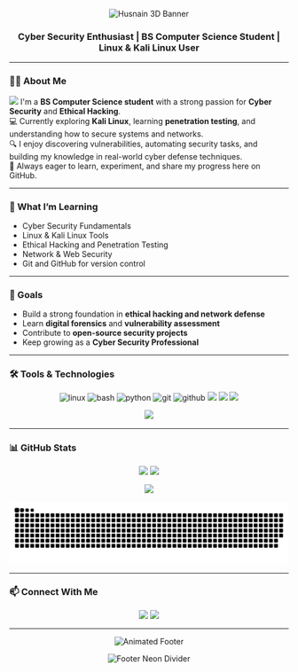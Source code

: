 <!-- 3D Name Banner (replace with your custom or preferred 3D banner if desired) -->
<p align="center">
  <img src="https://textstudio.co/text-effect/3d-gradient-animated-name-1716799306.gif" alt="Husnain 3D Banner" width="450"/>
</p>
<h3 align="center">
  Cyber Security Enthusiast | BS Computer Science Student | Linux & Kali Linux User
</h3>

---

### 👨‍💻 About Me
<p>
  <img src="https://github.com/ritik307/ritik307/raw/main/images/wave.gif" width="40" /> 
  I'm a <b>BS Computer Science student</b> with a strong passion for <b>Cyber Security</b> and <b>Ethical Hacking</b>.  
  <br/>💻 Currently exploring <b>Kali Linux</b>, learning <b>penetration testing</b>, and understanding how to secure systems and networks.  
  <br/>🔍 I enjoy discovering vulnerabilities, automating security tasks, and building my knowledge in real-world cyber defense techniques.  
  <br/>🌱 Always eager to learn, experiment, and share my progress here on GitHub.
</p>

---

### 🧠 What I’m Learning
- Cyber Security Fundamentals  
- Linux & Kali Linux Tools  
- Ethical Hacking and Penetration Testing  
- Network & Web Security  
- Git and GitHub for version control  

---

### 🎯 Goals
- Build a strong foundation in **ethical hacking and network defense**  
- Learn **digital forensics** and **vulnerability assessment**  
- Contribute to **open-source security projects**  
- Keep growing as a **Cyber Security Professional**

---

### 🛠️ Tools & Technologies
<p align="center">
  <img src="https://cdn.jsdelivr.net/gh/devicons/devicon/icons/linux/linux-original.svg" alt="linux" width="45" height="45"/>
  <img src="https://cdn.jsdelivr.net/gh/devicons/devicon/icons/bash/bash-original.svg" alt="bash" width="45" height="45"/>
  <img src="https://cdn.jsdelivr.net/gh/devicons/devicon/icons/python/python-original.svg" alt="python" width="45" height="45"/>
  <img src="https://cdn.jsdelivr.net/gh/devicons/devicon/icons/git/git-original.svg" alt="git" width="45" height="45"/>
  <img src="https://cdn.jsdelivr.net/gh/devicons/devicon/icons/github/github-original.svg" alt="github" width="45" height="45"/>
  <img src="https://raw.githubusercontent.com/rahulbanerjee26/githubProfileReadmeGenerator/main/gifs/terminal.gif" width="50"/>
  <img src="https://raw.githubusercontent.com/rahulbanerjee26/githubProfileReadmeGenerator/main/gifs/computer.gif" width="40"/>
  <img src="https://raw.githubusercontent.com/rahulbanerjee26/githubProfileReadmeGenerator/main/gifs/hacker.gif" width="40"/>
</p>

<!-- Cyberpunk Divider -->
<p align="center">
  <img src="https://capsule-render.vercel.app/api?type=waving&color=0d1117&height=80&section=footer"/>
</p>

---

### 📊 GitHub Stats

<p align="center">
  <img src="https://github-readme-stats.vercel.app/api?username=HusnainCS&show_icons=true&theme=tokyonight&hide_border=true&bg_color=0D1117" height="160"/>
  <img src="https://github-readme-streak-stats.herokuapp.com/?user=HusnainCS&theme=tokyonight&hide_border=true&background=0D1117" height="160"/>
</p>

<p align="center">
  <img src="https://github-readme-stats.vercel.app/api/top-langs/?username=HusnainCS&layout=compact&theme=tokyonight&hide_border=true&bg_color=0D1117" height="160"/>
</p>

<!-- Snake animation contribution graph -->
<p align="center">
  <img src="https://raw.githubusercontent.com/platane/platane/output/github-contribution-grid-snake-dark.svg" alt="Snake animation" style="max-width: 100%;" />
</p>

---

### 📫 Connect With Me
<p align="center">
  <a href="mailto:huxnain.cs@gmail.com"><img src="https://img.shields.io/badge/Email-husnian.cs%40gmail.com-blue?style=for-the-badge&logo=gmail"/></a>
  <a href="https://www.linkedin.com/in/husnain-ali-7a4761369" target="_blank"><img src="https://img.shields.io/badge/LinkedIn-Husnain%20Ali-blue?style=for-the-badge&logo=linkedin"/></a>
</p>

---

<!-- Animated Footer -->
<p align="center">
  <img src="https://readme-typing-svg.demolab.com?font=Fira+Code&size=22&pause=1000&color=F7C873&center=true&vCenter=true&width=900&lines=Learning+never+stops+—+I%E2%80%99m+passionate+about+Cyber+Security+and+constantly+exploring+ways+to+make+the+digital+world+safer." alt="Animated Footer" />
</p>

<!-- 3D Neon Divider for Extra Flair (optional) -->
<p align="center">
  <img src="https://capsule-render.vercel.app/api?type=rect&color=gradient&height=20&section=footer&text=&fontSize=24" alt="Footer Neon Divider"/>
</p>
